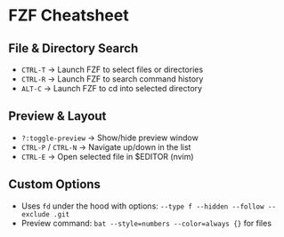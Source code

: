 # FZF Cheatsheet

## File & Directory Search

- `CTRL-T`  → Launch FZF to select files or directories
- `CTRL-R`  → Launch FZF to search command history
- `ALT-C`   → Launch FZF to cd into selected directory

## Preview & Layout

- `?:toggle-preview`             → Show/hide preview window
- `CTRL-P` / `CTRL-N`             → Navigate up/down in the list
- `CTRL-E`                        → Open selected file in \$EDITOR (nvim)

## Custom Options

- Uses `fd` under the hood with options: `--type f --hidden --follow --exclude .git`
- Preview command: `bat --style=numbers --color=always {}` for files